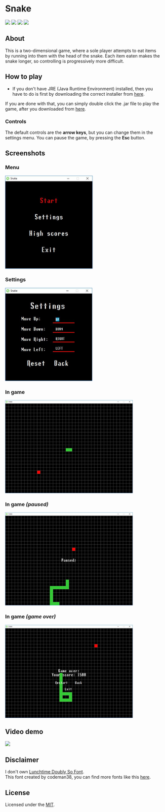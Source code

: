 # Snake

[![](https://img.shields.io/github/license/mashape/apistatus.svg)](./LICENSE)
[![](https://img.shields.io/badge/release-v1.0-blue.svg)](./target/Snake-1.0-SNAPSHOT.jar)
![](https://img.shields.io/badge/maven-%20v3.5.4-blue.svg)
<img src="https://github.com/konpa/devicon/blob/master/icons/java/java-original-wordmark.svg" height=50/>


## About
This is a two-dimensional game, where a sole player attempts to eat items by running into them with the head of the snake. Each item eaten makes the snake longer, so controlling is progressively more difficult.

## How to play
* If you don't have JRE (Java Runtime Environment) installed, then you have to do is first by downloading the correct installer from [here](https://www.oracle.com/technetwork/java/javase/downloads/jre8-downloads-2133155.html). <br>

If you are done with that, you can simply double click the .jar file to play the game, after you downloaded from [here](https://github.com/HbotondS/Snake/releases).
### Controls
The default controls are the **arrow keys**, but you can change them in the settings menu.
You can pause the game, by pressing the **Esc** button.

## Screenshots
### Menu
<img src="./screenshots/menu.JPG" height="300" />

### Settings
<img src="./screenshots/settings.JPG" height="300" />

### In game
<img src="./screenshots/in-game.JPG" height="300" />

### In game *(paused)*
<img src="./screenshots/paused.JPG" height="300" />

### In game *(game over)*
<img src="./screenshots/game-over.JPG" height="300" />

## Video demo
[![](https://img.youtube.com/vi/-01jZCLWr9Y/0.jpg)](https://www.youtube.com/watch?v=-01jZCLWr9Y)

## Disclaimer
I don't own [Lunchtime Doubly So Font](src/main/resources/font/lunchds.ttf). <br>
This font created by codeman38, you can find more fonts like this [here](http://www.zone38.net/).

## License
Licensed under the [MIT](LICENSE).
